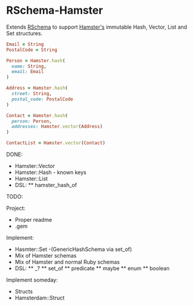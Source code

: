 # RSchema-Hamster

Extends [RSchema][RSCHEMA-DOC] to support [Hamster's][HAMSTER-DOC] immutable Hash, Vector, List and Set structures.

```ruby
Email = String
PostalCode = String

Person = Hamster.hash(
  name: String,
  email: Email
)

Address = Hamster.hash(
  street: String,
  postal_code: PostalCode
)

Contact = Hamster.hash(
  person: Person,
  addresses: Hamster.vector(Address)
)

ContactList = Hamster.vector(Contact)
```

DONE:

* Hamster::Vector
* Hamster::Hash - known keys
* Hamster::List 
* DSL:
** hamster_hash_of

TODO:

Project:
* Proper readme
* .gem

Implement: 

* Hasmter::Set -(GenericHashSchema via set_of)
* Mix of Hamster schemas
* Mix of Hamster and normal Ruby schemas
* DSL:
** _?
** set_of
** predicate
** maybe
** enum
** boolean

Implement someday:

* Structs
* Hamsterdam::Struct

[HAMSTER-DOC]: https://github.com/hamstergem/hamster 
[RSCHEMA-DOC]: https://github.com/tomdalling/rschema
